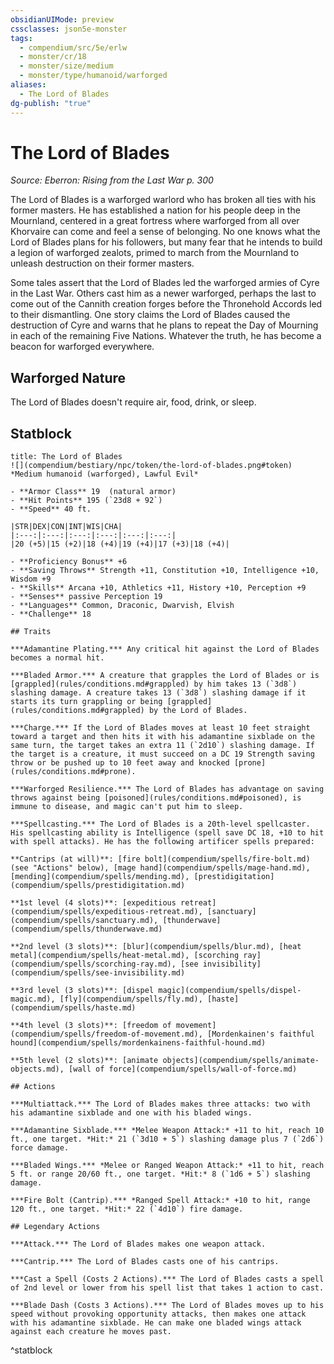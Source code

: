 ```yaml
---
obsidianUIMode: preview
cssclasses: json5e-monster
tags:
  - compendium/src/5e/erlw
  - monster/cr/18
  - monster/size/medium
  - monster/type/humanoid/warforged
aliases:
  - The Lord of Blades
dg-publish: "true"
---
```

# The Lord of Blades
*Source: Eberron: Rising from the Last War p. 300*  

The Lord of Blades is a warforged warlord who has broken all ties with his former masters. He has established a nation for his people deep in the Mournland, centered in a great fortress where warforged from all over Khorvaire can come and feel a sense of belonging. No one knows what the Lord of Blades plans for his followers, but many fear that he intends to build a legion of warforged zealots, primed to march from the Mournland to unleash destruction on their former masters.

Some tales assert that the Lord of Blades led the warforged armies of Cyre in the Last War. Others cast him as a newer warforged, perhaps the last to come out of the Cannith creation forges before the Thronehold Accords led to their dismantling. One story claims the Lord of Blades caused the destruction of Cyre and warns that he plans to repeat the Day of Mourning in each of the remaining Five Nations. Whatever the truth, he has become a beacon for warforged everywhere.

## Warforged Nature

The Lord of Blades doesn't require air, food, drink, or sleep.

## Statblock

```ad-statblock
title: The Lord of Blades
![](compendium/bestiary/npc/token/the-lord-of-blades.png#token)
*Medium humanoid (warforged), Lawful Evil*

- **Armor Class** 19  (natural armor)
- **Hit Points** 195 (`23d8 + 92`)
- **Speed** 40 ft.

|STR|DEX|CON|INT|WIS|CHA|
|:---:|:---:|:---:|:---:|:---:|:---:|
|20 (+5)|15 (+2)|18 (+4)|19 (+4)|17 (+3)|18 (+4)|

- **Proficiency Bonus** +6
- **Saving Throws** Strength +11, Constitution +10, Intelligence +10, Wisdom +9
- **Skills** Arcana +10, Athletics +11, History +10, Perception +9
- **Senses** passive Perception 19
- **Languages** Common, Draconic, Dwarvish, Elvish
- **Challenge** 18

## Traits

***Adamantine Plating.*** Any critical hit against the Lord of Blades becomes a normal hit.

***Bladed Armor.*** A creature that grapples the Lord of Blades or is [grappled](rules/conditions.md#grappled) by him takes 13 (`3d8`) slashing damage. A creature takes 13 (`3d8`) slashing damage if it starts its turn grappling or being [grappled](rules/conditions.md#grappled) by the Lord of Blades.

***Charge.*** If the Lord of Blades moves at least 10 feet straight toward a target and then hits it with his adamantine sixblade on the same turn, the target takes an extra 11 (`2d10`) slashing damage. If the target is a creature, it must succeed on a DC 19 Strength saving throw or be pushed up to 10 feet away and knocked [prone](rules/conditions.md#prone).

***Warforged Resilience.*** The Lord of Blades has advantage on saving throws against being [poisoned](rules/conditions.md#poisoned), is immune to disease, and magic can't put him to sleep.

***Spellcasting.*** The Lord of Blades is a 20th-level spellcaster. His spellcasting ability is Intelligence (spell save DC 18, +10 to hit with spell attacks). He has the following artificer spells prepared:

**Cantrips (at will)**: [fire bolt](compendium/spells/fire-bolt.md) (see "Actions" below), [mage hand](compendium/spells/mage-hand.md), [mending](compendium/spells/mending.md), [prestidigitation](compendium/spells/prestidigitation.md)

**1st level (4 slots)**: [expeditious retreat](compendium/spells/expeditious-retreat.md), [sanctuary](compendium/spells/sanctuary.md), [thunderwave](compendium/spells/thunderwave.md)

**2nd level (3 slots)**: [blur](compendium/spells/blur.md), [heat metal](compendium/spells/heat-metal.md), [scorching ray](compendium/spells/scorching-ray.md), [see invisibility](compendium/spells/see-invisibility.md)

**3rd level (3 slots)**: [dispel magic](compendium/spells/dispel-magic.md), [fly](compendium/spells/fly.md), [haste](compendium/spells/haste.md)

**4th level (3 slots)**: [freedom of movement](compendium/spells/freedom-of-movement.md), [Mordenkainen's faithful hound](compendium/spells/mordenkainens-faithful-hound.md)

**5th level (2 slots)**: [animate objects](compendium/spells/animate-objects.md), [wall of force](compendium/spells/wall-of-force.md)

## Actions

***Multiattack.*** The Lord of Blades makes three attacks: two with his adamantine sixblade and one with his bladed wings.

***Adamantine Sixblade.*** *Melee Weapon Attack:* +11 to hit, reach 10 ft., one target. *Hit:* 21 (`3d10 + 5`) slashing damage plus 7 (`2d6`) force damage.

***Bladed Wings.*** *Melee or Ranged Weapon Attack:* +11 to hit, reach 5 ft. or range 20/60 ft., one target. *Hit:* 8 (`1d6 + 5`) slashing damage.

***Fire Bolt (Cantrip).*** *Ranged Spell Attack:* +10 to hit, range 120 ft., one target. *Hit:* 22 (`4d10`) fire damage.

## Legendary Actions

***Attack.*** The Lord of Blades makes one weapon attack.

***Cantrip.*** The Lord of Blades casts one of his cantrips.

***Cast a Spell (Costs 2 Actions).*** The Lord of Blades casts a spell of 2nd level or lower from his spell list that takes 1 action to cast.

***Blade Dash (Costs 3 Actions).*** The Lord of Blades moves up to his speed without provoking opportunity attacks, then makes one attack with his adamantine sixblade. He can make one bladed wings attack against each creature he moves past.
```
^statblock
